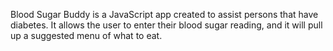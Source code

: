 Blood Sugar Buddy is a JavaScript app created to assist persons that have diabetes.
It allows the user to enter their blood sugar reading, and it will pull up a suggested menu of what to eat.